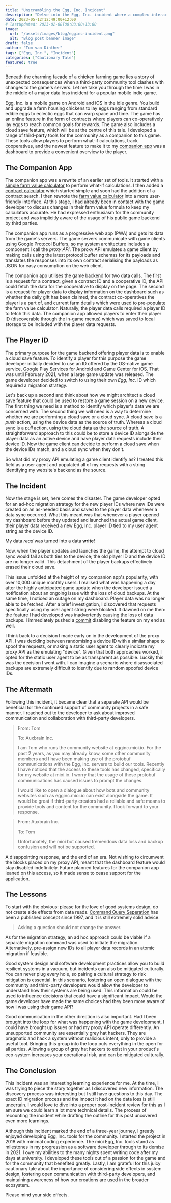 ```yaml
---
title: "Unscrambling the Egg, Inc. Incident"
description: "Delve into the Egg, Inc. incident where a complex interaction with a community tool leads to an unforgettable saga and the end of the mioi Egg, Inc. companion app."
date: 2023-05-12T12:49:00+12:00
# lastUpdated: 2023-02-08T00:03:00+13:00
image:
  url: "/assets/images/blog/egginc-incident.png"
  alt: "Blog post banner image"
draft: false
author: "Tom van Dinther"
tags: ["Egg, Inc.", "Incident"]
categories: ["Cautionary Tale"]
featured: true
---
```

Beneath the charming facade of a chicken farming game lies a story of unexpected consequences when a third-party community tool clashes with changes to the game's servers. Let me take you through the time I was in the middle of a major data loss incident for a popular mobile indie game.

Egg, Inc. is a mobile game on Android and iOS in the idle genre. You build and upgrade a farm housing chickens to lay eggs ranging from standard edible eggs to eclectic eggs that can warp space and time. The game has an online feature in the form of contracts where players can co-operatively lay eggs to reach common goals for rewards. The game also includes a cloud save feature, which will be at the centre of this tale. I developed a range of third-party tools for the community as a companion to this game. These tools allow players to perform what-if calculations, track cooperatives, and the newest feature to make it to my [companion app](https://egginc.mioi.io) was a dashboard to provide a convenient overview to the player.

## The Companion App

The companion app was a rewrite of an earlier set of tools. It started with a [simple farm value calculator](https://mioi.io/projects/egginc-farmvalue-simple/) to perform what-if calculations. I then added a [contract calculator](https://mioi.io/projects/egginc-contract/) which started simple and soon had the addition of a contract search. I then rewrote the [farm value calculator](https://mioi.io/projects/egginc-farmvalue/) into a more user-friendly interface. At this stage, I had already been in contact with the game developer to discuss changes in their farm value formula to keep my calculators accurate. He had expressed enthusiasm for the community project and was implicitly aware of the usage of his public game backend by third parties.

The companion app runs as a progressive web app (PWA) and gets its data from the game's servers. The game servers communicate with game clients using Google Protocol Buffers, so my system architecture includes a component I call the *proxy API*. The proxy API emulates a game client by making calls using the latest protocol buffer schemas for its payloads and translates the responses into its own contract serialising the payloads as JSON for easy consumption on the web client.

The companion app utilises the game backend for two data calls. The first is a request for a contract, given a contract ID and a cooperative ID, the API could fetch the data for the cooperative to display on the page. The second is a request for player data to display information on the dashboard such as whether the daily gift has been claimed, the contract co-operatives the player is a part of, and current farm details which were used to pre-populate the farm value calculator. Naturally, the player data calls required a player ID to fetch this data. The companion app allowed players to enter their player ID (discoverable through the in-game menus) which was saved to local storage to be included with the player data requests.

## The Player ID

The primary purpose for the game backend offering player data is to enable a cloud save feature. To identify a player for this purpose the game developer initially decided to use an ID offered by the OS-native game service, Google Play Services for Android and Game Center for iOS. That was until February 2021, when a large game update was released. The game developer decided to switch to using their own *Egg, Inc.* ID which required a migration strategy.

Let's back up a second and think about how we might architect a cloud save feature that could be used to restore a game session on a new device. The first thing we need is a method to identify which player's data we are concerned with. The second thing we will need is a way to determine whether we are performing a cloud save or a cloud sync. A cloud save is a *push* action, using the device data as the source of truth. Whereas a cloud sync is a *pull* action, using the cloud data as the source of truth. A straightforward approach to this could be to store a device ID alongside the player data as an active device and have player data requests include their device ID. Now the game client can decide to perform a cloud save when the device IDs match, and a cloud sync when they don't.

So what did my proxy API emulating a game client identify as? I treated this field as a user agent and populated all of my requests with a string identifying my website's backend as the source.

## The Incident

Now the stage is set, here comes the disaster. The game developer opted for an ad-hoc migration strategy for the new player IDs where new IDs were created on an as-needed basis and saved to the player data whenever a data sync occurred. What this meant was that whenever a player opened my dashboard before they updated and launched the actual game client, their player data received a new Egg, Inc. player ID tied to my user agent string as the device ID.

My data *read* was turned into a data **write**!

Now, when the player updates and launches the game, the attempt to cloud sync would fail as both ties to the device; the old player ID and the device ID are no longer valid. This detachment of the player backups effectively erased their cloud save.

This issue unfolded at the height of my companion app's popularity, with over 10,000 unique monthly users. I realised what was happening a day after the highly anticipated game update when the developer issued a notification about an ongoing issue with the loss of cloud backups. At the same time, I noticed an outage on my dashboard. Player data was no longer able to be fetched. After a brief investigation, I discovered that requests specifically using my user agent string were blocked. It dawned on me then: the feature I had developed was inadvertently causing the loss of data backups. I immediately pushed a [commit](https://github.com/tvandinther/mioi_egginc_app/commit/cea8a8152f274490b2bdaab4ec12cc566d33526e) disabling the feature on my end as well.

I think back to a decision I made early on in the development of the proxy API. I was deciding between randomising a device ID with a similar shape to spoof the requests, or making a static user agent to clearly indicate my proxy API as the emulating "device". Given that both approaches worked, I opted for the static user agent to be as transparent as possible. Luckily this was the decision I went with. I can imagine a scenario where disassociated backups are extremely difficult to identify due to random spoofed device IDs.

## The Aftermath

Following this incident, it became clear that a separate API would be beneficial for the continued support of community projects in a safe manner. I reached out to the developer to ask about improved communication and collaboration with third-party developers.

> From: Tom
> 
> To: Auxbrain Inc.
> 
> I am Tom who runs the community website at egginc.mioi.io. For the past 2 years, as you may already know, some other community members and I have been making use of the protobuf communications with the Egg, Inc. servers to build our tools. Recently I have noticed that the access to these tools has changed, specifically for my website at mioi.io. I worry that the usage of these protobuf communications has caused issues to prompt the changes.
> 
> I would like to open a dialogue about how bots and community websites such as egginc.mioi.io can exist alongside the game. It would be great if third-party creators had a reliable and safe means to provide tools and content for the community. I look forward to your response.

> From: Auxbrain Inc.
>
> To: Tom
>
> Unfortunately, the mioi bot caused tremendous data loss and backup confusion and will not be supported.

A disappointing response, and the end of an era. Not wishing to circumvent the blocks placed on my proxy API, meant that the dashboard feature would stay disabled indefinitely. Future planned features for the companion app leaned on this access, so it made sense to cease support for the application.

## The Lessons

To start with the obvious: please for the love of good systems design, do not create side effects from data reads. [Command Query Seperation](https://en.wikipedia.org/wiki/Command%E2%80%93query_separation) has been a published concept since 1997, and it is still extremely solid advice.

> Asking a question should not change the answer.

As for the migration strategy, an ad hoc approach could be viable if a separate migration command was used to initiate the migration. Alternatively, pre-assign new IDs to all player data records in an atomic migration if feasible.

Good system design and software development practices allow you to build resilient systems in a vacuum, but incidents can also be mitigated culturally. You can never plug every hole, so pairing a cultural strategy to risk mitigation is essential. In this scenario, fostering an open dialogue with the community and third-party developers would allow the developer to understand how their systems are being used. This information could be used to influence decisions that could have a significant impact. Would the game developer have made the same choices had they been more aware of how I was using their game API?

Good communication in the other direction is also important. Had I been brought into the loop for what was happening with the game development, I could have brought up issues or had my proxy API operate differently. An unsupported community are essentially grey hat hackers. They are pragmatic and hack a system without malicious intent, only to provide a useful tool. Bringing this group into the loop puts everything in the open for all parties. Allowing a group of grey hat hackers to exist in your product's eco-system increases your operational risk, and can be mitigated culturally.

## The Conclusion

This incident was an interesting learning experience for me. At the time, I was trying to piece the story together as I discovered new information. The discovery process was interesting but I still have questions to this day. The exact ID migration process and the impact it had on the data loss is still uncertain. I would love to dive into a proper post-incident review for this as I am sure we could learn a lot more technical details. The process of recounting the incident while drafting the outline for this post uncovered even more learnings.

Although this incident marked the end of a three-year journey, I greatly enjoyed developing Egg, Inc. tools for the community. I started the project in 2018 with minimal coding experience. The mioi Egg, Inc. tools stand as milestones in my progression as a software developer through to its demise in 2021. I owe my abilities to the many nights spent writing code after my days at university. I developed these tools out of a passion for the game and for the community that benefited greatly. Lastly, I am grateful for this juicy cautionary tale about the importance of considering side effects in system design, fostering open communication with third-party developers, and maintaining awareness of how our creations are used in the broader ecosystem.

Please mind your side effects.